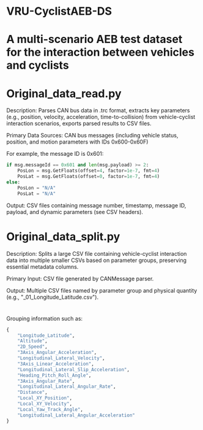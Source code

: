 # VRU-CyclistAEB-DS
# A multi-scenario AEB test dataset for the interaction between vehicles and cyclists

# Original_data_read.py

Description: 
  Parses CAN bus data in .trc format, extracts key parameters (e.g., position, velocity, acceleration, time-to-collision) 
  from vehicle-cyclist interaction scenarios, exports parsed results to CSV files.
  
Primary Data Sources:
  CAN bus messages (including vehicle status, position, and motion parameters with IDs 0x600-0x60F)
  
For example, the message ID is 0x601:

```python
if msg.messageId == 0x601 and len(msg.payload) >= 2:
    PosLon = msg.GetFloats(offset=4, factor=1e-7, fmt=4)
    PosLat = msg.GetFloats(offset=0, factor=1e-7, fmt=4)
else:
    PosLon = "N/A"
    PosLat = "N/A"
```
  
Output: 
  CSV files containing message number, timestamp, message ID, payload, and dynamic parameters (see CSV headers).
# 
# Original_data_split.py

Description: 
  Splits a large CSV file containing vehicle-cyclist interaction data into multiple 
  smaller CSVs based on parameter groups, preserving essential metadata columns.

Primary Input: 
  CSV file generated by CANMessage parser.
  
Output: 
  Multiple CSV files named by parameter group and physical quantity (e.g., "_01_Longitude_Latitude.csv").
# 
Grouping information such as:
```python
{
    "Longitude_Latitude",
    "Altitude",
    "2D_Speed",
    "3Axis_Angular_Acceleration",
    "Longitudinal_Lateral_Velocity",
    "3Axis_Linear_Acceleration",
    "Longitudinal_Lateral_Slip_Acceleration",
    "Heading_Pitch_Roll_Angle",
    "3Axis_Angular_Rate",
    "Longitudinal_Lateral_Angular_Rate",
    "Distance",
    "Local_XY_Position",
    "Local_XY_Velocity",
    "Local_Yaw_Track_Angle",
    "Longitudinal_Lateral_Angular_Acceleration"
}
  ```

